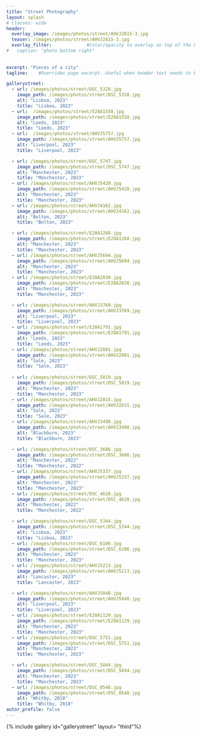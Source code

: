 ```yaml
---
title: "Street Photography"
layout: splash
# classes: wide
header:
  overlay_image: /images/photos/street/AHVJ2815-3.jpg
  teaser: /images/photos/street/AHVJ2815-3.jpg
  overlay_filter:             #Color/opacity to overlay on top of the header image. Example: 0.5, rgba(255, 0, 0, 0.5) or linear-gradient. 
#   caption: "photo bottom right" 
  
  
excerpt: "Pieces of a city" 
tagline:    #Overrides page excerpt. Useful when header text needs to be different from excerpt in archive views.

gallerystreet: 
  - url: /images/photos/street/DSC_5328.jpg
    image_path: /images/photos/street/DSC_5328.jpg
    alt: "Lisboa, 2023"
    title: "Lisboa, 2023"
  - url:  /images/photos/street/E28A1558.jpg
    image_path: /images/photos/street/E28A1558.jpg
    alt: "Leeds, 2023"
    title: "Leeds, 2023"
  - url:  /images/photos/street/AHVJ5757.jpg
    image_path: /images/photos/street/AHVJ5757.jpg
    alt: "Liverpool, 2023"
    title: "Liverpool, 2023"

  - url: /images/photos/street/DSC_5747.jpg
    image_path: /images/photos/street/DSC_5747.jpg
    alt: "Manchester, 2023"
    title: "Manchester, 2023"
  - url: /images/photos/street/AHVJ5420.jpg
    image_path: /images/photos/street/AHVJ5420.jpg
    alt: "Manchester, 2023"
    title: "Manchester, 2023"  
  - url: /images/photos/street/AHVJ4162.jpg
    image_path: /images/photos/street/AHVJ4162.jpg
    alt: "Bolton, 2023"
    title: "Bolton, 2023"

  - url: /images/photos/street/E28A1268.jpg
    image_path: /images/photos/street/E28A1268.jpg
    alt: "Manchester, 2023"
    title: "Manchester, 2023"   
  - url: /images/photos/street/AHVJ5694.jpg
    image_path: /images/photos/street/AHVJ5694.jpg
    alt: "Manchester, 2023"
    title: "Manchester, 2023"    
  - url: /images/photos/street/E28A2030.jpg
    image_path: /images/photos/street/E28A2030.jpg
    alt: "Manchester, 2023"
    title: "Manchester, 2023" 

  - url: /images/photos/street/AHVJ3769.jpg
    image_path: /images/photos/street/AHVJ3769.jpg
    alt: "Liverpool, 2023"
    title: "Liverpool, 2023"   
  - url: /images/photos/street/E28A1791.jpg
    image_path: /images/photos/street/E28A1791.jpg
    alt: "Leeds, 2023"
    title: "Leeds, 2023"   
  - url: /images/photos/street/AHVJ2801.jpg
    image_path: /images/photos/street/AHVJ2801.jpg
    alt: "Sale, 2023"
    title: "Sale, 2023"   
    
  - url: /images/photos/street/DSC_5819.jpg
    image_path: /images/photos/street/DSC_5819.jpg
    alt: "Manchester, 2023"
    title: "Manchester, 2023"  
  - url: /images/photos/street/AHVJ2815.jpg
    image_path: /images/photos/street/AHVJ2815.jpg
    alt: "Sale, 2023"
    title: "Sale, 2023"   
  - url: /images/photos/street/AHVJ3498.jpg
    image_path: /images/photos/street/AHVJ3498.jpg
    alt: "Blackburn, 2023"
    title: "Blackburn, 2023"    

  - url: /images/photos/street/DSC_3686.jpg
    image_path: /images/photos/street/DSC_3686.jpg
    alt: "Manchester, 2022"
    title: "Manchester, 2022"
  - url: /images/photos/street/AHVJ5337.jpg
    image_path: /images/photos/street/AHVJ5337.jpg
    alt: "Manchester, 2023"
    title: "Manchester, 2023"
  - url: /images/photos/street/DSC_4620.jpg
    image_path: /images/photos/street/DSC_4620.jpg
    alt: "Manchester, 2022"
    title: "Manchester, 2022"

  - url: /images/photos/street/DSC_5344.jpg
    image_path: /images/photos/street/DSC_5344.jpg
    alt: "Lisboa, 2023"
    title: "Lisboa, 2023"   
  - url: /images/photos/street/DSC_6106.jpg
    image_path: /images/photos/street/DSC_6106.jpg
    alt: "Manchester, 2023"
    title: "Manchester, 2023"  
  - url: /images/photos/street/AHVJ5213.jpg
    image_path: /images/photos/street/AHVJ5213.jpg
    alt: "Lancaster, 2023"
    title: "Lancaster, 2023"  

  - url: /images/photos/street/AHVJ5840.jpg
    image_path: /images/photos/street/AHVJ5840.jpg
    alt: "Liverpool, 2023"
    title: "Liverpool, 2023"  
  - url: /images/photos/street/E28A1129.jpg
    image_path: /images/photos/street/E28A1129.jpg
    alt: "Manchester, 2023"
    title: "Manchester, 2023"     
  - url: /images/photos/street/DSC_5751.jpg
    image_path: /images/photos/street/DSC_5751.jpg
    alt: "Manchester, 2023"
    title: "Manchester, 2023"       

  - url: /images/photos/street/DSC_5844.jpg
    image_path: /images/photos/street/DSC_5844.jpg
    alt: "Manchester, 2023"
    title: "Manchester, 2023"   
  - url: /images/photos/street/DSC_0548.jpg
    image_path: /images/photos/street/DSC_0548.jpg
    alt: "Whitby, 2018"
    title: "Whitby, 2018"       
autor_profile: false
---
```








{% include gallery id="gallerystreet" layout= "third"%}

<!-- {% include gallery id="gallerystreet" layout= "third" style="masonry"%} -->




<script src="https://code.jquery.com/jquery-3.6.0.min.js"></script>
<!-- <script src="https://unpkg.com/masonry-layout@4/dist/masonry.pkgd.min.js"></script> -->
<script src="https://cdnjs.cloudflare.com/ajax/libs/masonry/4.2.2/masonry.pkgd.min.js"></script>
<script src="https://unpkg.com/imagesloaded@4/imagesloaded.pkgd.min.js"></script>




<script>
    // Wait for the images to load
    imagesLoaded(document.querySelector('.masonry'), function() {
        var elem = document.querySelector('.masonry');
        var msnry = new Masonry(elem, {
            itemSelector: '.masonry-item',
            columnWidth: '.masonry-item', // Use masonry-item's width as the column width
            percentPosition: true
            // ,gutter: 10  // This specifies a 10px gutter both vertically and horizontally
        });
    });
</script>


